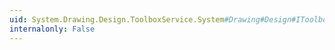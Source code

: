 ```yaml
---
uid: System.Drawing.Design.ToolboxService.System#Drawing#Design#IToolboxService#AddToolboxItem(System.Drawing.Design.ToolboxItem,System.String)
internalonly: False
---
```

